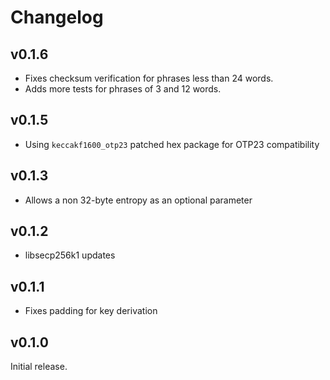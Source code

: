 # Changelog

## v0.1.6

  * Fixes checksum verification for phrases less than 24 words.
  * Adds more tests for phrases of 3 and 12 words.

## v0.1.5

  * Using `keccakf1600_otp23` patched hex package for OTP23 compatibility

## v0.1.3
  
  * Allows a non 32-byte entropy as an optional parameter

## v0.1.2

  * libsecp256k1 updates

## v0.1.1

  * Fixes padding for key derivation

## v0.1.0

Initial release.

